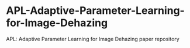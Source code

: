 # APL-Adaptive-Parameter-Learning-for-Image-Dehazing
APL: Adaptive Parameter Learning for Image Dehazing paper repository
